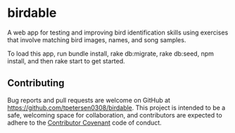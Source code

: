 # birdable
A web app for testing and improving bird identification skills using exercises that involve matching bird images, names, and song samples.

To load this app, run bundle install, rake db:migrate, rake db:seed, npm install, and then rake start to get started.

## Contributing ##

Bug reports and pull requests are welcome on GitHub at https://github.com/tpetersen0308/birdable. This project is intended to be a safe, welcoming space for collaboration, and contributors are expected to adhere to the [Contributor Covenant](https://github.com/tpetersen0308/birdable/blob/master/CONTRIBUTING.md) code of conduct.
